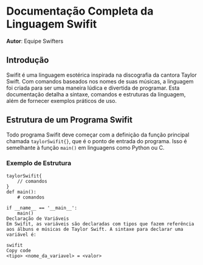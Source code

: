 # Documentação Completa da Linguagem Swifit

**Autor**: Equipe Swifters

## Introdução

Swifit é uma linguagem esotérica inspirada na discografia da cantora Taylor Swift. Com comandos baseados nos nomes de suas músicas, a linguagem foi criada para ser uma maneira lúdica e divertida de programar. Esta documentação detalha a sintaxe, comandos e estruturas da linguagem, além de fornecer exemplos práticos de uso.

## Estrutura de um Programa Swifit

Todo programa Swifit deve começar com a definição da função principal chamada `taylorSwifit{}`, que é o ponto de entrada do programa. Isso é semelhante à função `main()` em linguagens como Python ou C.

### Exemplo de Estrutura

```swifit
taylorSwifit{
    // comandos
}
def main():
    # comandos

if __name__ == '__main__':
    main()
Declaração de Variáveis
Em Swifit, as variáveis são declaradas com tipos que fazem referência aos álbuns e músicas de Taylor Swift. A sintaxe para declarar uma variável é:

swifit
Copy code
<tipo> <nome_da_variavel> = <valor>
